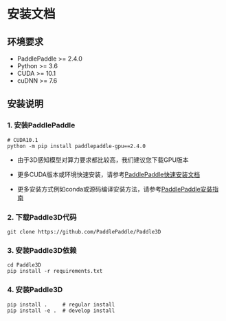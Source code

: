# 安装文档

## 环境要求

- PaddlePaddle >= 2.4.0
- Python >= 3.6
- CUDA >= 10.1
- cuDNN >= 7.6

## 安装说明

### 1. 安装PaddlePaddle

```shell
# CUDA10.1
python -m pip install paddlepaddle-gpu==2.4.0
```

* 由于3D感知模型对算力要求都比较高，我们建议您下载GPU版本

* 更多CUDA版本或环境快速安装，请参考[PaddlePaddle快速安装文档](https://www.paddlepaddle.org.cn/install/quick)

* 更多安装方式例如conda或源码编译安装方法，请参考[PaddlePaddle安装指南](https://www.paddlepaddle.org.cn/documentation/docs/zh/install/index_cn.html)

### 2. 下载Paddle3D代码

```shell
git clone https://github.com/PaddlePaddle/Paddle3D
```

### 3. 安装Paddle3D依赖

```shell
cd Paddle3D
pip install -r requirements.txt
```
### 4. 安装Paddle3D
```shell
pip install .     # regular install
pip install -e .  # develop install
```
